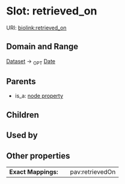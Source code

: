 
# Slot: retrieved_on




URI: [biolink:retrieved_on](https://w3id.org/biolink/vocab/retrieved_on)


## Domain and Range

[Dataset](Dataset.md) &#8594;  <sub>OPT</sub> [Date](types/Date.md)

## Parents

 *  is_a: [node property](node_property.md)

## Children


## Used by


## Other properties

|  |  |  |
| --- | --- | --- |
| **Exact Mappings:** | | pav:retrievedOn |

